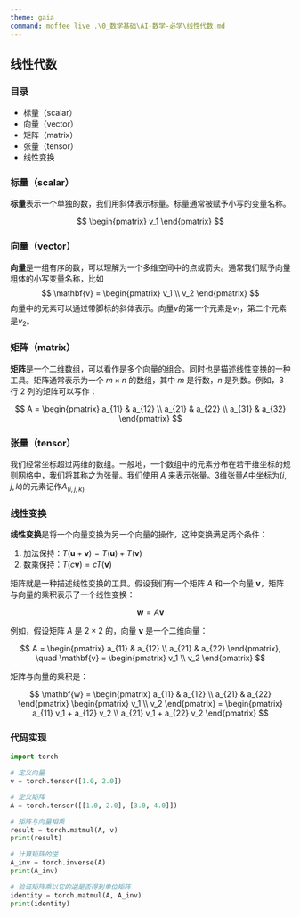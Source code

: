 ```yaml
---
theme: gaia
command: moffee live .\0_数学基础\AI-数学-必学\线性代数.md
---
```


## 线性代数

### 目录
- 标量（scalar）
- 向量（vector）
- 矩阵（matrix）
- 张量（tensor）
- 线性变换


### 标量（scalar）

**标量**表示一个单独的数，我们用斜体表示标量。标量通常被赋予小写的变量名称。

$$  \begin{pmatrix} v_1 \end{pmatrix} $$

### 向量（vector）

**向量**是一组有序的数，可以理解为一个多维空间中的点或箭头。通常我们赋予向量粗体的小写变量名称，比如
$$ \mathbf{v} = \begin{pmatrix} v_1 \\ v_2 \end{pmatrix} $$
向量中的元素可以通过带脚标的斜体表示。向量$v$的第一个元素是$v_1$，第二个元素是$v_2$。

### 矩阵（matrix）
**矩阵**是一个二维数组，可以看作是多个向量的组合。同时也是描述线性变换的一种工具。矩阵通常表示为一个 $m \times n$ 的数组，其中 $m$ 是行数，$n$ 是列数。例如，3 行 2 列的矩阵可以写作：

$$ 
A = \begin{pmatrix} 
a_{11} & a_{12} \\ 
a_{21} & a_{22} \\ 
a_{31} & a_{32} 
\end{pmatrix} 
$$

### 张量（tensor）
我们经常坐标超过两维的数组。一般地，一个数组中的元素分布在若干维坐标的规则网格中，我们将其称之为张量。我们使用 $A$ 来表示张量。3维张量$A$中坐标为$(i,j,k)$的元素记作$A_{(i,j,k)}$


### 线性变换

**线性变换**是将一个向量变换为另一个向量的操作，这种变换满足两个条件：
1. 加法保持：$T(\mathbf{u} + \mathbf{v}) = T(\mathbf{u}) + T(\mathbf{v})$
2. 数乘保持：$T(c \mathbf{v}) = c T(\mathbf{v})$

矩阵就是一种描述线性变换的工具。假设我们有一个矩阵 $A$ 和一个向量 $\mathbf{v}$，矩阵与向量的乘积表示了一个线性变换：

$$ \mathbf{w} = A \mathbf{v} $$

例如，假设矩阵 $A$ 是 $2 \times 2$ 的，向量 $\mathbf{v}$ 是一个二维向量：

$$ A = \begin{pmatrix} a_{11} & a_{12} \\ a_{21} & a_{22} \end{pmatrix}, \quad \mathbf{v} = \begin{pmatrix} v_1 \\ v_2 \end{pmatrix} $$

矩阵与向量的乘积是：

$$ \mathbf{w} = \begin{pmatrix} a_{11} & a_{12} \\ a_{21} & a_{22} \end{pmatrix} \begin{pmatrix} v_1 \\ v_2 \end{pmatrix} = \begin{pmatrix} a_{11} v_1 + a_{12} v_2 \\ a_{21} v_1 + a_{22} v_2 \end{pmatrix} $$


### 代码实现


```python
import torch

# 定义向量
v = torch.tensor([1.0, 2.0])

# 定义矩阵
A = torch.tensor([[1.0, 2.0], [3.0, 4.0]])

# 矩阵与向量相乘
result = torch.matmul(A, v)
print(result)

# 计算矩阵的逆
A_inv = torch.inverse(A)
print(A_inv)

# 验证矩阵乘以它的逆是否得到单位矩阵
identity = torch.matmul(A, A_inv)
print(identity)
```
